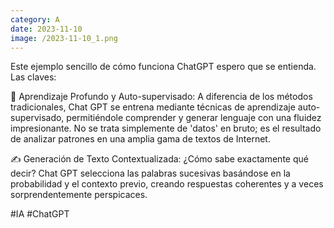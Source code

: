 ```yaml
--- 
category: A 
date: 2023-11-10 
image: /2023-11-10_1.png 
--- 
```


Este ejemplo sencillo de cómo funciona ChatGPT espero que se entienda. Las claves:

🧠 Aprendizaje Profundo y Auto-supervisado: A diferencia de los métodos tradicionales, Chat GPT se entrena mediante técnicas de aprendizaje auto-supervisado, permitiéndole comprender y generar lenguaje con una fluidez impresionante. No se trata simplemente de 'datos' en bruto; es el resultado de analizar patrones en una amplia gama de textos de Internet.

✍️ Generación de Texto Contextualizada: ¿Cómo sabe exactamente qué decir? Chat GPT selecciona las palabras sucesivas basándose en la probabilidad y el contexto previo, creando respuestas coherentes y a veces sorprendentemente perspicaces.

#IA #ChatGPT